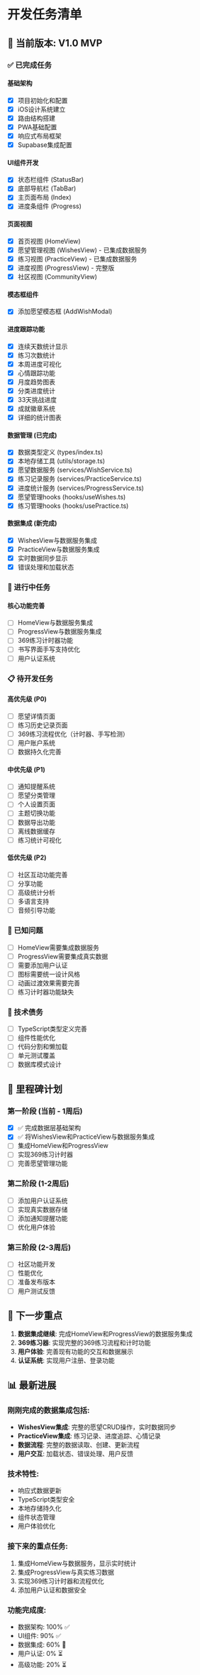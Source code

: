 
# 开发任务清单

## 🎯 当前版本: V1.0 MVP

### ✅ 已完成任务

#### 基础架构
- [x] 项目初始化和配置
- [x] iOS设计系统建立
- [x] 路由结构搭建
- [x] PWA基础配置
- [x] 响应式布局框架
- [x] Supabase集成配置

#### UI组件开发
- [x] 状态栏组件 (StatusBar)
- [x] 底部导航栏 (TabBar)
- [x] 主页面布局 (Index)
- [x] 进度条组件 (Progress)

#### 页面视图
- [x] 首页视图 (HomeView)
- [x] 愿望管理视图 (WishesView) - 已集成数据服务
- [x] 练习视图 (PracticeView) - 已集成数据服务
- [x] 进度视图 (ProgressView) - 完整版
- [x] 社区视图 (CommunityView)

#### 模态框组件
- [x] 添加愿望模态框 (AddWishModal)

#### 进度跟踪功能
- [x] 连续天数统计显示
- [x] 练习次数统计
- [x] 本周进度可视化
- [x] 心情跟踪功能
- [x] 月度趋势图表
- [x] 分类进度统计
- [x] 33天挑战进度
- [x] 成就徽章系统
- [x] 详细的统计图表

#### 数据管理 (已完成)
- [x] 数据类型定义 (types/index.ts)
- [x] 本地存储工具 (utils/storage.ts)
- [x] 愿望数据服务 (services/WishService.ts)
- [x] 练习记录服务 (services/PracticeService.ts)
- [x] 进度统计服务 (services/ProgressService.ts)
- [x] 愿望管理hooks (hooks/useWishes.ts)
- [x] 练习管理hooks (hooks/usePractice.ts)

#### 数据集成 (新完成)
- [x] WishesView与数据服务集成
- [x] PracticeView与数据服务集成
- [x] 实时数据同步显示
- [x] 错误处理和加载状态

### 🔄 进行中任务

#### 核心功能完善
- [ ] HomeView与数据服务集成
- [ ] ProgressView与数据服务集成
- [ ] 369练习计时器功能
- [ ] 书写界面手写支持优化
- [ ] 用户认证系统

### 📋 待开发任务

#### 高优先级 (P0)
- [ ] 愿望详情页面
- [ ] 练习历史记录页面
- [ ] 369练习流程优化（计时器、手写检测）
- [ ] 用户账户系统
- [ ] 数据持久化完善

#### 中优先级 (P1)
- [ ] 通知提醒系统
- [ ] 愿望分类管理
- [ ] 个人设置页面
- [ ] 主题切换功能
- [ ] 数据导出功能
- [ ] 离线数据缓存
- [ ] 练习统计可视化

#### 低优先级 (P2)
- [ ] 社区互动功能完善
- [ ] 分享功能
- [ ] 高级统计分析
- [ ] 多语言支持
- [ ] 音频引导功能

### 🐛 已知问题
- [ ] HomeView需要集成数据服务
- [ ] ProgressView需要集成真实数据
- [ ] 需要添加用户认证
- [ ] 图标需要统一设计风格
- [ ] 动画过渡效果需要完善
- [ ] 练习计时器功能缺失

### 🚀 技术债务
- [ ] TypeScript类型定义完善
- [ ] 组件性能优化
- [ ] 代码分割和懒加载
- [ ] 单元测试覆盖
- [ ] 数据库模式设计

## 📅 里程碑计划

### 第一阶段 (当前 - 1周后)
- [x] ✅ 完成数据层基础架构
- [x] ✅ 将WishesView和PracticeView与数据服务集成
- [ ] 集成HomeView和ProgressView
- [ ] 实现369练习计时器
- [ ] 完善愿望管理功能

### 第二阶段 (1-2周后)
- [ ] 添加用户认证系统
- [ ] 实现真实数据存储
- [ ] 添加通知提醒功能
- [ ] 优化用户体验

### 第三阶段 (2-3周后)
- [ ] 社区功能开发
- [ ] 性能优化
- [ ] 准备发布版本
- [ ] 用户测试反馈

## 🎯 下一步重点

1. **数据集成继续**: 完成HomeView和ProgressView的数据服务集成
2. **369练习器**: 实现完整的369练习流程和计时功能
3. **用户体验**: 完善现有功能的交互和数据展示
4. **认证系统**: 实现用户注册、登录功能

## 📊 最新进展

### 刚刚完成的数据集成包括:
- **WishesView集成**: 完整的愿望CRUD操作，实时数据同步
- **PracticeView集成**: 练习记录、进度追踪、心情记录
- **数据流程**: 完整的数据读取、创建、更新流程
- **用户交互**: 加载状态、错误处理、用户反馈

### 技术特性:
- 响应式数据更新
- TypeScript类型安全
- 本地存储持久化
- 组件状态管理
- 用户体验优化

### 接下来的重点任务:
1. 集成HomeView与数据服务，显示实时统计
2. 集成ProgressView与真实练习数据
3. 实现369练习计时器和流程优化
4. 添加用户认证和数据安全

### 功能完成度:
- 数据架构: 100% ✅
- UI组件: 90% ✅
- 数据集成: 60% 🔄
- 用户认证: 0% ⏳
- 高级功能: 20% ⏳
